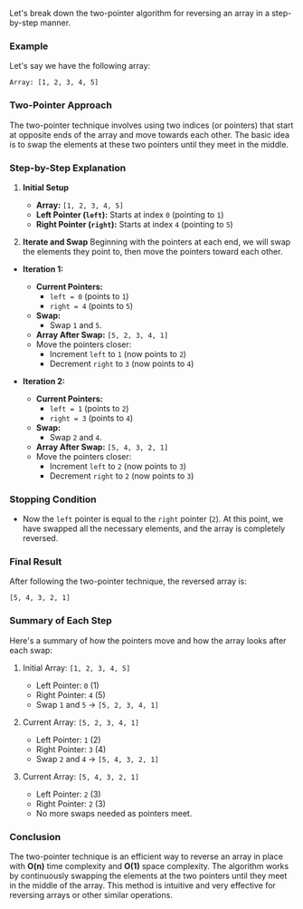 Let's break down the two-pointer algorithm for reversing an array in a step-by-step manner.

### Example
Let's say we have the following array:

```
Array: [1, 2, 3, 4, 5]
```

### Two-Pointer Approach
The two-pointer technique involves using two indices (or pointers) that start at opposite ends of the array and move towards each other. The basic idea is to swap the elements at these two pointers until they meet in the middle.

### Step-by-Step Explanation

1. **Initial Setup**
   - **Array:** `[1, 2, 3, 4, 5]`
   - **Left Pointer (`left`):** Starts at index `0` (pointing to `1`)
   - **Right Pointer (`right`):** Starts at index `4` (pointing to `5`)

2. **Iterate and Swap**
Beginning with the pointers at each end, we will swap the elements they point to, then move the pointers toward each other.

- **Iteration 1:**
  - **Current Pointers:**
    - `left = 0` (points to `1`)
    - `right = 4` (points to `5`)
  - **Swap:**
    - Swap `1` and `5`.
  - **Array After Swap:** `[5, 2, 3, 4, 1]`
  - Move the pointers closer:
    - Increment `left` to `1` (now points to `2`)
    - Decrement `right` to `3` (now points to `4`)

- **Iteration 2:**
  - **Current Pointers:**
    - `left = 1` (points to `2`)
    - `right = 3` (points to `4`)
  - **Swap:**
    - Swap `2` and `4`.
  - **Array After Swap:** `[5, 4, 3, 2, 1]`
  - Move the pointers closer:
    - Increment `left` to `2` (now points to `3`)
    - Decrement `right` to `2` (now points to `3`)

### Stopping Condition
- Now the `left` pointer is equal to the `right` pointer (`2`). At this point, we have swapped all the necessary elements, and the array is completely reversed.

### Final Result
After following the two-pointer technique, the reversed array is:
```
[5, 4, 3, 2, 1]
```

### Summary of Each Step
Here's a summary of how the pointers move and how the array looks after each swap:

1. Initial Array: `[1, 2, 3, 4, 5]`
   - Left Pointer: `0` (1)
   - Right Pointer: `4` (5)
   - Swap `1` and `5` → `[5, 2, 3, 4, 1]`
   
2. Current Array: `[5, 2, 3, 4, 1]`
   - Left Pointer: `1` (2)
   - Right Pointer: `3` (4)
   - Swap `2` and `4` → `[5, 4, 3, 2, 1]`

3. Current Array: `[5, 4, 3, 2, 1]`
   - Left Pointer: `2` (3)
   - Right Pointer: `2` (3)
   - No more swaps needed as pointers meet.

### Conclusion
The two-pointer technique is an efficient way to reverse an array in place with **O(n)** time complexity and **O(1)** space complexity. The algorithm works by continuously swapping the elements at the two pointers until they meet in the middle of the array. This method is intuitive and very effective for reversing arrays or other similar operations.